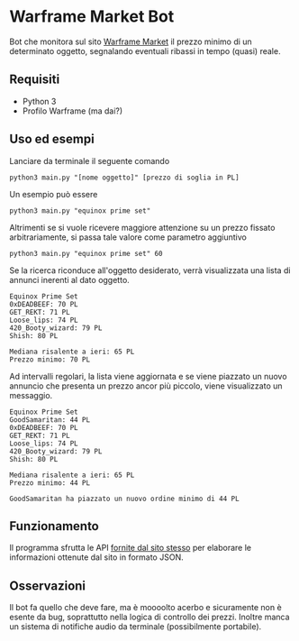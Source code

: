 # Warframe Market Bot

Bot che monitora sul sito [Warframe Market](https://warframe.market) il prezzo minimo di un determinato oggetto, segnalando eventuali ribassi in tempo (quasi) reale.

## Requisiti

- Python 3
- Profilo Warframe (ma dai?)

## Uso ed esempi

Lanciare da terminale il seguente comando

	python3 main.py "[nome oggetto]" [prezzo di soglia in PL]

Un esempio può essere

	python3 main.py "equinox prime set"

Altrimenti se si vuole ricevere maggiore attenzione su un prezzo fissato arbitrariamente, si passa tale valore come parametro aggiuntivo

	python3 main.py "equinox prime set" 60

Se la ricerca riconduce all'oggetto desiderato, verrà visualizzata una lista di annunci inerenti al dato oggetto.

```
Equinox Prime Set
0xDEADBEEF: 70 PL
GET_REKT: 71 PL
Loose_lips: 74 PL
420_Booty_wizard: 79 PL
Shish: 80 PL

Mediana risalente a ieri: 65 PL
Prezzo minimo: 70 PL
```

Ad intervalli regolari, la lista viene aggiornata e se viene piazzato un nuovo annuncio che presenta un prezzo ancor più piccolo, viene visualizzato un messaggio.

```
Equinox Prime Set
GoodSamaritan: 44 PL
0xDEADBEEF: 70 PL
GET_REKT: 71 PL
Loose_lips: 74 PL
420_Booty_wizard: 79 PL
Shish: 80 PL

Mediana risalente a ieri: 65 PL
Prezzo minimo: 44 PL

GoodSamaritan ha piazzato un nuovo ordine minimo di 44 PL
```

## Funzionamento

Il programma sfrutta le API [fornite dal sito stesso](https://warframe.market/api_docs) per elaborare le informazioni ottenute dal sito in formato JSON.

## Osservazioni

Il bot fa quello che deve fare, ma è moooolto acerbo e sicuramente non è esente da bug, soprattutto nella logica di controllo dei prezzi. Inoltre manca un sistema di notifiche audio da terminale (possibilmente portabile).
